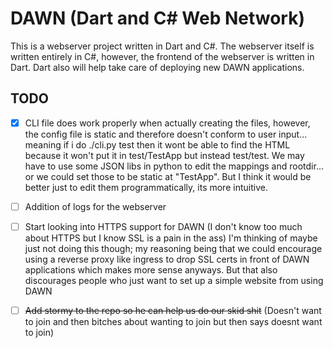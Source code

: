 # DAWN (Dart and C# Web Network)

This is a webserver project written in Dart and C#. The
webserver itself is written entirely in C#, however, the
frontend of the webserver is written in Dart. Dart also
will help take care of deploying new DAWN applications.


## TODO 
- [x] CLI file does work properly when actually creating the files, however, the config file is static and therefore doesn't conform to user input... meaning if i do ./cli.py test then it wont be able to find the HTML because it won't put it in test/TestApp but instead test/test. We may have to use some JSON libs in python to edit the mappings and rootdir... or we could set those to be static at "TestApp". But I think it would be better just to edit them programmatically, its more intuitive.

- [ ] Addition of logs for the webserver

- [ ] Start looking into HTTPS support for DAWN (I don't know too much about HTTPS but I know SSL is a pain in the ass) I'm thinking of maybe just not doing this though; my reasoning being that we could encourage using a reverse proxy like ingress to drop SSL certs in front of DAWN applications which makes more sense anyways. But that also discourages people who just want to set up a simple website from using DAWN

- [ ] ~~Add stormy to the repo so he can help us do our skid shit~~ (Doesn't want to join and then bitches about wanting to join but then says doesnt want to join)
